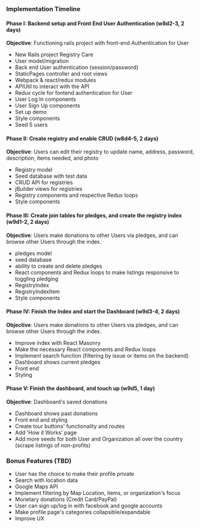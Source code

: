 ### Implementation Timeline

#### Phase I: Backend setup and Front End User Authentication (w8d2-3, 2 days)

__Objective__: Functioning rails project with front-end Authentication for User

- New Rails project Registry Care
- User model/migration
- Back end User authentication (session/password)
- StaticPages controller and root views
- Webpack & react/redux modules
- APIUtil to interact with the API
- Redux cycle for fontend authentication for User
- User Log In components
- User Sign Up components
- Set up demo
- Style components
- Seed 5 users


#### Phase II: Create registry and enable CRUD (w8d4-5, 2 days)

__Objective__: Users can edit their registry to update name, address, password, description, items needed, and photo

- Registry model
- Seed database with test data
- CRUD API for registries
- jBuilder views for registries
- Registry components and respective Redux loops
- Style components


#### Phase III: Create join tables for pledges, and create the registry index (w9d1-2, 2 days)

__Objective__: Users make donations to other Users via pledges, and can browse other Users through the index.

- pledges model
- seed database
- ability to create and delete pledges
- React components and Redux loops to make listings responsive to toggling pledging
- RegistryIndex
- RegistryIndexItem
- Style components

#### Phase IV: Finish the Index and start the Dashboard (w9d3-4, 2 days)

__Objective__: Users make donations to other Users via pledges, and can browse other Users through the index.

- Improve index with React Masonry
- Make the necessary React components and Redux loops
- Implement search function (filtering by issue or items on the backend)
- Dashboard shows current pledges
- Front end
- Styling

#### Phase V: Finish the dashboard, and touch up (w9d5, 1 day)

__Objective__: Dashboard's saved donations

- Dashboard shows past donations
- Front end and styling
- Create tour buttons' functionality and routes
- Add 'How it Works' page
- Add more seeds for both User and Organization all over the country (scrape listings of non-profits)


### Bonus Features (TBD)

- User has the choice to make their profile private
- Search with location data
- Google Maps API
- Implement filtering by Map Location, items, or organization's focus
- Monetary donations (Credit Card/PayPal)
- User can sign up/log in with facebook and google accounts
- Make profile page's categories collapsible/expandable
- Improve UX
